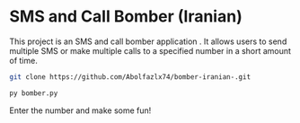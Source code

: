 # SMS and Call Bomber (Iranian)

This project is an SMS and call bomber application . It allows users to send multiple SMS or make multiple calls to a specified number in a short amount of time.

```bash
git clone https://github.com/Abolfazlx74/bomber-iranian-.git

py bomber.py
```

Enter the number and make some fun!
